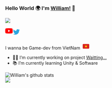 ### Hello World 🌍 I'm [William!](https://www.facebook.com/William.2418/) 👋
![](https://komarev.com/ghpvc/?username=Long18)

<a href="https://www.youtube.com/channel/UCXptkVJhpWBAdQP_jIYflFw">
  <img align="left" alt="William | YouTube" width="24px" src="/assets/youtube.svg"/>
</a>
<a href="https://twitter.com/Willlee186">
  <img align="left" alt="William   | Twitter" width="24px" src="/assets/twitter.svg"/>
</a>


<br />
<br />

I wanna be Game-dev from VietNam <img width="21px" src="/assets/id-flag.png" style="margin-left:4px"/>

- 👨‍💻 I’m currently working on project [Waitting...](https://github.com/Long18)
- 📚 I’m currently learning Unity & Software

<img align="center" src="https://github-readme-stats.vercel.app/api?username=Long18&theme=radical&show_icons=true" alt="William's github stats"/>
<br/>



<img align="left" src="https://github-readme-stats.vercel.app/api/top-langs/?username=Long18&layout=compact&theme=algolia"/>


